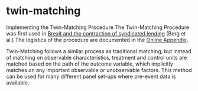 # twin-matching
Implementing the Twin-Matching Procedure
The Twin-Matching Procedure was first used in [Brexit and the contraction of syndicated lending](https://www.sciencedirect.com/science/article/abs/pii/S0304405X21000994) (Berg et al.) The logistics of the procedure are documented in the [Online Appendix](https://papers.ssrn.com/sol3/papers.cfm?abstract_id=3611663).

Twin-Matching follows a similar process as traditional matching, but instead of matching on observable characteristics, treatment and control units are matched based on the path of the outcome variable, which implicitly matches on any important observable or unobservable factors. This method can be used for many different panel set-ups where pre-event data is available.
